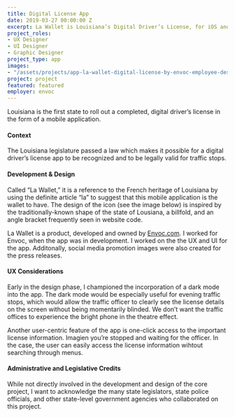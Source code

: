 ```yaml
---
title: Digital License App
date: 2019-03-27 00:00:00 Z
excerpt: La Wallet is Louisiana’s Digital Driver’s License, for iOS and Android.
project_roles:
- UX Designer
- UI Designer
- Graphic Designer
project_type: app
images:
- "/assets/projects/app-la-wallet-digital-license-by-envoc-employee-designer-isral-duke.jpg"
project: project
featured: featured
employer: envoc
---
```


<p class="lead">Louisiana is the first state to roll out a completed, digital driver’s license in the form of a mobile application.</p>
<h4>Context</h4>
<p>The Louisiana legislature passed a law which makes it possible for a digital driver’s license app to be recognized and to be legally valid for traffic stops.</p>
<h4>Development &amp; Design</h4>
<p>Called “La Wallet,” it is a reference to the French heritage of Louisiana by using the definite article “la” to suggest that this mobile application is the wallet to have. The design of the icon (see the image below) is inspired by the traditionally-known shape of the state of Lousiana, a billfold, and an angle bracket frequently seen in website code.</p>
<p>La Wallet is a product, developed and owned by <a href="http://envoc.com" target="_blank">Envoc.com</a>. I worked for Envoc, when the app was in development. I worked on the  the UX and UI for the app. Additonally, social media promotion images were also created for the press releases.</p>
<h4>UX Considerations</h4>
<p>Early in the design phase, I championed the incorporation of a dark mode into the app. The dark mode would be especially useful for evening traffic stops, which would allow the traffic officer to clearly see the license details on the screen without being momentarily blinded. We don’t want the traffic offices to experience the bright phone in the theatre effect.</p>
<p>Another user-centric feature of the app is one-click access to the important license information. Imagien you’re stopped and waiting for the officer. In the case, the user can easily access the license information wihtout searching through menus.</p>
<h4>Administrative and Legislative Credits</h4>
<p>While not directly involved in the development and design of the core project, I want to acknowledge the many state legislators, state police officials, and other state-level government agencies who collaborated on this project.</p>